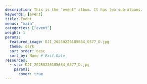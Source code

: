 ```yaml
---
description: This is the "event" album. It has two sub-albums.
keywords: [event]
title: Event
menus: "main"
categories: ["event"]
weight: 1
params:
  featured_image: DJI_20250226185654_0377_D.jpg
  theme: dark
  sort_order: desc
  sort_by: Name # Exif.Date
resources:
  - src: DJI_20250226185654_0377_D.jpg
    params:
      cover: true
---
```

